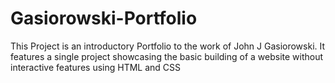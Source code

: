 # Gasiorowski-Portfolio
This Project is an introductory Portfolio to the work of John J Gasiorowski. It features a single project showcasing the basic building of a website without interactive features using HTML and CSS

